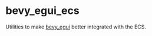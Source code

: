 # bevy_egui_ecs

Utilities to make [bevy_egui](https://github.com/mvlabat/bevy_egui) better integrated with the ECS.